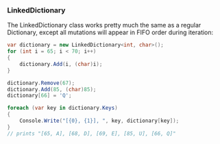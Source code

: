 ### __LinkedDictionary__

The LinkedDictionary class works pretty much the same as a regular Dictionary, except all mutations will appear in FIFO order during iteration:
```csharp
var dictionary = new LinkedDictionary<int, char>();
for (int i = 65; i < 70; i++)
{
    dictionary.Add(i, (char)i);
}

dictionary.Remove(67);
dictionary.Add(85, (char)85);
dictionary[66] = 'Q';

foreach (var key in dictionary.Keys)
{
    Console.Write("[{0}, {1}], ", key, dictionary[key]);
}
// prints "[65, A], [68, D], [69, E], [85, U], [66, Q]"
```